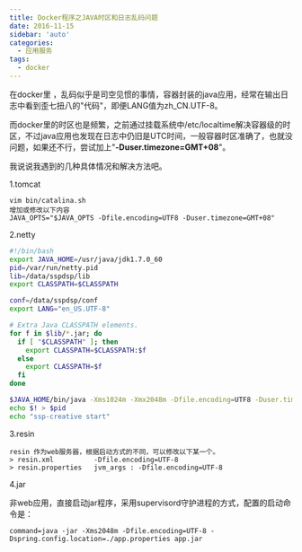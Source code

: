 ```yaml
---
title: Docker程序之JAVA时区和日志乱码问题
date: 2016-11-15
sidebar: 'auto'
categories:
  - 应用服务
tags:
  - docker
---
```


在docker里 ，乱码似乎是司空见惯的事情，容器封装的java应用，经常在输出日志中看到歪七扭八的"代码"，即便LANG值为zh\_CN.UTF-8。

而docker里的时区也是频繁，之前通过挂载系统中/etc/localtime解决容器级的时区，不过java应用也发现在日志中仍旧是UTC时间，一般容器时区准确了，也就没问题，如果还不行，尝试加上"**\-Duser.timezone=GMT+08**"。

我说说我遇到的几种具体情况和解决方法吧。

1.tomcat

```
vim bin/catalina.sh
增加或修改以下内容
JAVA_OPTS="$JAVA_OPTS -Dfile.encoding=UTF8 -Duser.timezone=GMT+08"
```

2.netty

```bash
#!/bin/bash
export JAVA_HOME=/usr/java/jdk1.7.0_60
pid=/var/run/netty.pid
lib=/data/sspdsp/lib
export CLASSPATH=$CLASSPATH

conf=/data/sspdsp/conf
export LANG="en_US.UTF-8"

# Extra Java CLASSPATH elements. 
for f in $lib/*.jar; do
  if [ "$CLASSPATH" ]; then
    export CLASSPATH=$CLASSPATH:$f
  else
    export CLASSPATH=$f
  fi
done

$JAVA_HOME/bin/java -Xms1024m -Xmx2048m -Dfile.encoding=UTF8 -Duser.timezone=GMT+08 -cp $CLASSPATH com.emar.ssp.SspServer /data/sspdsp/conf/config.properties 200 &
echo $! > $pid 
echo "ssp-creative start"
```

3.resin

```
resin 作为web服务器，根据启动方式的不同，可以修改以下某一个。
> resin.xml          -Dfile.encoding=UTF-8
> resin.properties   jvm_args : -Dfile.encoding=UTF-8
```

4.jar

非web应用，直接启动jar程序，采用supervisord守护进程的方式，配置的启动命令是：

```
command=java -jar -Xms2048m -Dfile.encoding=UTF-8 -Dspring.config.location=./app.properties app.jar
```
